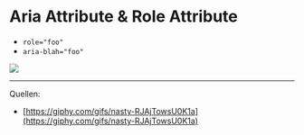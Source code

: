 # Aria Attribute & Role Attribute

- `role="foo"`
- `aria-blah="foo"`

<img src="/static/images/cringe.gif" class="w-2/5" />

---

Quellen:
- [https://giphy.com/gifs/nasty-RJAjTowsU0K1a](https://giphy.com/gifs/nasty-RJAjTowsU0K1a)
